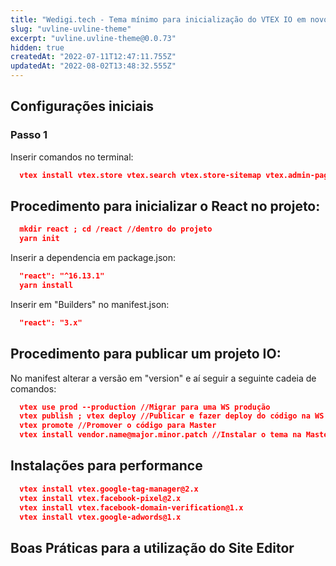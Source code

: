 ```yaml
---
title: "Wedigi.tech - Tema mínimo para inicialização do VTEX IO em novos projetos"
slug: "uvline-uvline-theme"
excerpt: "uvline.uvline-theme@0.0.73"
hidden: true
createdAt: "2022-07-11T12:47:11.755Z"
updatedAt: "2022-08-02T13:48:32.555Z"
---
```

## Configurações iniciais

### Passo 1

Inserir comandos no terminal: 
```json
  vtex install vtex.store vtex.search vtex.store-sitemap vtex.admin-pages vtex.admin-search vtex.search-resolver@1.x
```

## Procedimento para inicializar o React no projeto:

```json
  mkdir react ; cd /react //dentro do projeto
  yarn init
```
Inserir a dependencia em package.json:
```json
  "react": "^16.13.1"
  yarn install
```
Inserir em "Builders" no manifest.json:
```json
  "react": "3.x"
```

## Procedimento para publicar um projeto IO:

No manifest alterar a versão em "version" e aí seguir a seguinte cadeia de comandos:
```json
  vtex use prod --production //Migrar para uma WS produção
  vtex publish ; vtex deploy //Publicar e fazer deploy do código na WS em produção
  vtex promote //Promover o código para Master
  vtex install vendor.name@major.minor.patch //Instalar o tema na Master por ex: hunterfan.hunterfan-theme@1.0.0
```

## Instalações para performance

```json
  vtex install vtex.google-tag-manager@2.x
  vtex install vtex.facebook-pixel@2.x
  vtex install vtex.facebook-domain-verification@1.x
  vtex install vtex.google-adwords@1.x
```

## Boas Práticas para a utilização do Site Editor